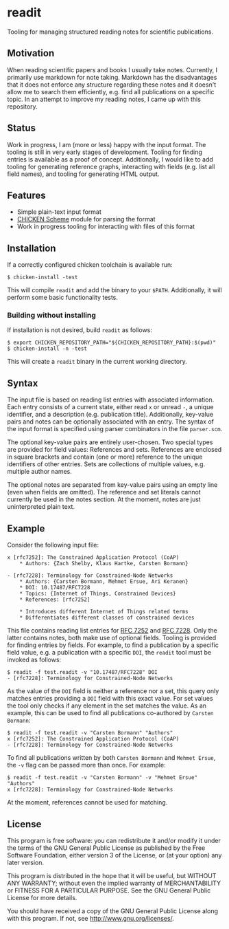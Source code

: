 # readit

Tooling for managing structured reading notes for scientific publications.

## Motivation

When reading scientific papers and books I usually take notes.
Currently, I primarily use markdown for note taking. Markdown has the
disadvantages that it does not enforce any structure regarding these
notes and it doesn't allow me to search them efficiently, e.g. find all
publications on a specific topic. In an attempt to improve my reading
notes, I came up with this repository.

## Status

Work in progress, I am (more or less) happy with the input format. The
tooling is still in very early stages of development. Tooling for
finding entries is available as a proof of concept. Additionally, I
would like to add tooling for generating reference graphs, interacting
with fields (e.g. list all field names), and tooling for generating
HTML output.

## Features

* Simple plain-text input format
* [CHICKEN Scheme][chicken website] module for parsing the format
* Work in progress tooling for interacting with files of this format

## Installation

If a correctly configured chicken toolchain is available run:

	$ chicken-install -test

This will compile `readit` and add the binary to your `$PATH`.
Additionally, it will perform some basic functionality tests.

### Building without installing

If installation is not desired, build `readit` as follows:

	$ export CHICKEN_REPOSITORY_PATH="${CHICKEN_REPOSITORY_PATH}:$(pwd)"
	$ chicken-install -n -test

This will create a `readit` binary in the current working directory.

## Syntax

The input file is based on reading list entries with associated
information. Each entry consists of a current state, either read `x` or
unread `-`, a unique identifier, and a description (e.g. publication
title). Additionally, key-value pairs and notes can be optionally
associated with an entry. The syntax of the input format is specified
using parser combinators in the file `parser.scm`.

The optional key-value pairs are entirely user-chosen. Two special types
are provided for field values: References and sets. References are
enclosed in square brackets and contain (one or more) reference to the
unique identifiers of other entries. Sets are collections of multiple
values, e.g. multiple author names.

The optional notes are separated from key-value pairs using an empty
line (even when fields are omitted). The reference and set literals
cannot currently be used in the notes section. At the moment, notes are
just uninterpreted plain text.

## Example

Consider the following input file:

	x [rfc7252]: The Constrained Application Protocol (CoAP)
		* Authors: {Zach Shelby, Klaus Hartke, Carsten Bormann}

	- [rfc7228]: Terminology for Constrained-Node Networks
		* Authors: {Carsten Bormann, Mehmet Ersue, Ari Keranen}
		* DOI: 10.17487/RFC7228
		* Topics: {Internet of Things, Constrained Devices}
		* References: [rfc7252]

		* Introduces different Internet of Things related terms
		* Differentiates different classes of constrained devices

This file contains reading list entries for [RFC 7252][rfc7252] and
[RFC 7228][rfc7228]. Only the latter contains notes, both make use of
optional fields. Tooling is provided for finding entries by fields. For
example, to find a publication by a specific field value, e.g. a
publication with a specific `DOI`, the `readit` tool must be invoked as
follows:

	$ readit -f test.readit -v "10.17487/RFC7228" DOI
	- [rfc7228]: Terminology for Constrained-Node Networks

As the value of the `DOI` field is neither a reference nor a set, this
query only matches entries providing a `DOI` field with this exact
value. For set values the tool only checks if any element in the set
matches the value. As an example, this can be used to find all
publications co-authored by `Carsten Bormann`:

	$ readit -f test.readit -v "Carsten Bormann" "Authors"
	x [rfc7252]: The Constrained Application Protocol (CoAP)
	- [rfc7228]: Terminology for Constrained-Node Networks

To find all publications written by both `Carsten Bormann` and `Mehmet
Ersue`, the `-v` flag can be passed more than once. For example:

	$ readit -f test.readit -v "Carsten Bormann" -v "Mehmet Ersue" "Authors"
	x [rfc7228]: Terminology for Constrained-Node Networks

At the moment, references cannot be used for matching.

## License

This program is free software: you can redistribute it and/or modify it
under the terms of the GNU General Public License as published by the
Free Software Foundation, either version 3 of the License, or (at your
option) any later version.

This program is distributed in the hope that it will be useful, but
WITHOUT ANY WARRANTY; without even the implied warranty of
MERCHANTABILITY or FITNESS FOR A PARTICULAR PURPOSE. See the GNU General
Public License for more details.

You should have received a copy of the GNU General Public License along
with this program. If not, see <http://www.gnu.org/licenses/>.

[chicken website]: https://call-cc.org/
[rfc7252]: https://tools.ietf.org/html/rfc7252
[rfc7228]: https://tools.ietf.org/html/rfc7228
